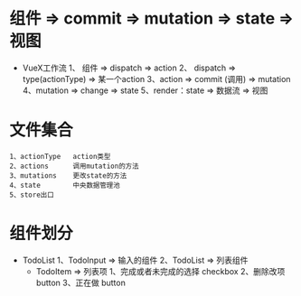 # 组件 => commit => mutation => state => 视图

- VueX工作流
    1、 组件 => dispatch => action
    2、 dispatch => type(actionType) => 某一个action
    3、action => commit (调用) => mutation
    4、mutation => change => state
    5、render：state => 数据流 => 视图

# 文件集合
    1、actionType   action类型
    2、actions      调用mutation的方法
    3、mutations    更改state的方法
    4、state        中央数据管理池
    5、store出口

# 组件划分
  - TodoList
  1、TodoInput => 输入的组件
  2、TodoList => 列表组件
    - TodoItem => 列表项
        1、完成或者未完成的选择 checkbox
        2、删除改项     button
        3、正在做       button